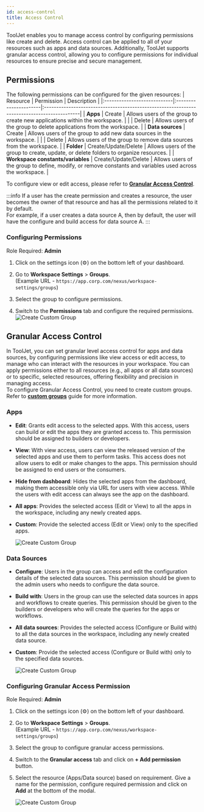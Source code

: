 ```yaml
---
id: access-control
title: Access Control
---
```


ToolJet enables you to manage access control by configuring permissions like create and delete. Access control can be applied to all of your resources such as apps and data sources. Additionally, ToolJet supports granular access control, allowing you to configure permissions for individual resources to ensure precise and secure management.

## Permissions

The following permissions can be configured for the given resources:
| Resource                    | Permission            | Description                                                                                 |
|:----------------------------|:----------------------|:--------------------------------------------------------------------------------------------|
| **Apps**                    | Create                | Allows users of the group to create new applications within the workspace.                  |
|                             | Delete                | Allows users of the group to delete applications from the workspace.                        |
| **Data sources**            | Create                | Allows users of the group to add new data sources in the workspace.                         |
|                             | Delete                | Allows users of the group to remove data sources from the workspace.                        |
| **Folder**                  | Create/Update/Delete  | Allows users of the group to create, update, or delete folders to organize resources.       |
| **Workspace constants/variables** | Create/Update/Delete | Allows users of the group to define, modify, or remove constants and variables used across the workspace. |

To configure view or edit access, please refer to **[Granular Access Control](#granular-access-control)**.

:::info
If a user has the create permission and creates a resource, the user becomes the owner of that resource and has all the permissions related to it by default. <br/>
For example, if a user creates a data source A, then by default, the user will have the configure and build access for data source A.
:::

### Configuring Permissions

Role Required: **Admin** <br/>

1. Click on the settings icon (⚙️) on the bottom left of your dashboard.

2. Go to **Workspace Settings** > **Groups**. <br/>
    (Example URL - `https://app.corp.com/nexus/workspace-settings/groups`)

3. Select the group to configure permissions.

4. Switch to the **Permissions** tab and configure the required permissions.
    <img className="screenshot-full" src="/img/user-management/rbac/access-control/select-permission.png" alt="Create Custom Group" />


## Granular Access Control

In ToolJet, you can set granular level access control for apps and data sources, by configuring permissions like view access or edit access, to manage who can interact with the resources in your workspace. You can apply permissions either to all resources (e.g., all apps or all data sources) or to specific, selected resources, offering flexibility and precision in managing access. <br/>
To configure Granular Access Control, you need to create custom groups. Refer to **[custom groups](/docs/user-management/role-based-access/custom-groups)** guide for more information.

### Apps

- **Edit**: Grants edit access to the selected apps. With this access, users can build or edit the apps they are granted access to. This permission should be assigned to builders or developers.

- **View**: With view access, users can view the released version of the selected apps and use them to perform tasks. This access does not allow users to edit or make changes to the apps. This permission should be assigned to end users or the consumers.

- **Hide from dashboard**: Hides the selected apps from the dashboard, making them accessible only via URL for users with view access. While the users with edit access can always see the app on the dashboard.

- **All apps**: Provides the selected access (Edit or View) to all the apps in the workspace, including any newly created apps.

- **Custom**: Provide the selected access (Edit or View) only to the specified apps.

    <img className="screenshot-full img-m" src="/img/user-management/rbac/access-control/app-permission.png" alt="Create Custom Group" />

### Data Sources

- **Configure**: Users in the group can access and edit the configuration details of the selected data sources. This permission should be given to the admin users who needs to configure the data source.

- **Build with**: Users in the group can use the selected data sources in apps and workflows to create queries. This permission should be given to the builders or developers who will create the queries for the apps or workflows.

- **All data sources**: Provides the selected access (Configure or Build with) to all the data sources in the workspace, including any newly created data source.

- **Custom**: Provide the selected access (Configure or Build with) only to the specified data sources.

    <img className="screenshot-full img-m" src="/img/user-management/rbac/access-control/ds-permission.png" alt="Create Custom Group" />

### Configuring Granular Access Permission

Role Required: **Admin** <br/>

1. Click on the settings icon (⚙️) on the bottom left of your dashboard.

2. Go to **Workspace Settings** > **Groups**. <br/>
    (Example URL - `https://app.corp.com/nexus/workspace-settings/groups`)

3. Select the group to configure granular access permissions.

4. Switch to the **Granular access** tab and click on **+ Add permission** button.

5. Select the resource (Apps/Data source) based on requirement. Give a name for the permission, configure required permission and click on **Add** at the bottom of the modal.

    <img className="screenshot-full" src="/img/user-management/rbac/access-control/select-resource.png" alt="Create Custom Group" />
